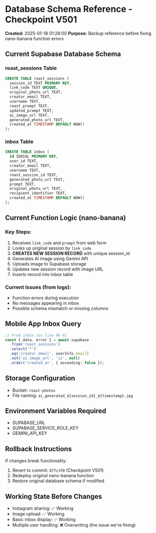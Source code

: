 # Database Schema Reference - Checkpoint V501

**Created:** 2025-01-18 01:28:00
**Purpose:** Backup reference before fixing nano-banana function errors

## Current Supabase Database Schema

### roast_sessions Table
```sql
CREATE TABLE roast_sessions (
  session_id TEXT PRIMARY KEY,
  link_code TEXT UNIQUE,
  original_photo_url TEXT,
  creator_email TEXT,
  username TEXT,
  roast_prompt TEXT,
  updated_prompt TEXT,
  ai_image_url TEXT,
  generated_photo_url TEXT,
  created_at TIMESTAMP DEFAULT NOW()
);
```

### inbox Table
```sql
CREATE TABLE inbox (
  id SERIAL PRIMARY KEY,
  user_id TEXT,
  creator_email TEXT,
  username TEXT,
  roast_session_id TEXT,
  generated_photo_url TEXT,
  prompt TEXT,
  original_photo_url TEXT,
  recipient_identifier TEXT,
  created_at TIMESTAMP DEFAULT NOW()
);
```

## Current Function Logic (nano-banana)

### Key Steps:
1. Receives `link_code` and `prompt` from web form
2. Looks up original session by `link_code`
3. **CREATES NEW SESSION RECORD** with unique session_id
4. Generates AI image using Gemini API
5. Uploads image to Supabase storage
6. Updates new session record with image URL
7. Inserts record into inbox table

### Current Issues (from logs):
- Function errors during execution
- No messages appearing in inbox
- Possible schema mismatch or missing columns

## Mobile App Inbox Query
```typescript
// From inbox.tsx line 86-91
const { data, error } = await supabase
  .from('roast_sessions')
  .select('*')
  .eq('creator_email', userInfo.email)
  .not('ai_image_url', 'is', null)
  .order('created_at', { ascending: false });
```

## Storage Configuration
- Bucket: `roast-photos`
- File naming: `ai_generated_${session_id}_${timestamp}.jpg`

## Environment Variables Required
- SUPABASE_URL
- SUPABASE_SERVICE_ROLE_KEY  
- GEMINI_API_KEY

## Rollback Instructions
If changes break functionality:
1. Revert to commit: `877c3f0` (Checkpoint V501)
2. Redeploy original nano-banana function
3. Restore original database schema if modified

## Working State Before Changes
- Instagram sharing: ✅ Working
- Image upload: ✅ Working  
- Basic inbox display: ✅ Working
- Multiple user handling: ❌ Overwriting (the issue we're fixing)
